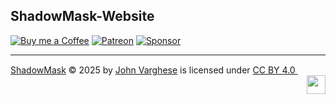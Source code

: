 ShadowMask-Website
---

  [![Buy me a Coffee](https://img.shields.io/badge/Buy_Me_A_Coffee-FFDD00?style=for-the-badge&logo=buy-me-a-coffee&logoColor=black)](https://buymeacoffee.com/CyberTrinity)
  [![Patreon](https://img.shields.io/badge/Patreon-F96854?style=for-the-badge&logo=patreon&logoColor=white)](https://patreon.com/CyberTrinity)
  [![Sponsor](https://img.shields.io/badge/sponsor-30363D?style=for-the-badge&logo=GitHub-Sponsors&logoColor=#white)](https://github.com/sponsors/John-Varghese-EH)

---

<a href="https://github.com/John-Varghese-EH/ShadowMask">ShadowMask</a> © 2025 by <a href="https://www.linkedin.com/in/john--varghese/">John Varghese</a> is licensed under <a href="https://creativecommons.org/licenses/by/4.0/">CC BY 4.0 <img src="https://mirrors.creativecommons.org/presskit/icons/cc.svg" width="15em"><img src="https://mirrors.creativecommons.org/presskit/icons/by.svg" width="15em"></a> <img src="https://mirrors.creativecommons.org/presskit/buttons/88x31/png/by.png" align="right" height="30em">
